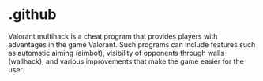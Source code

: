 # .github
Valorant multihack is a cheat program that provides players with advantages in the game Valorant. Such programs can include features such as automatic aiming (aimbot), visibility of opponents through walls (wallhack), and various improvements that make the game easier for the user.

